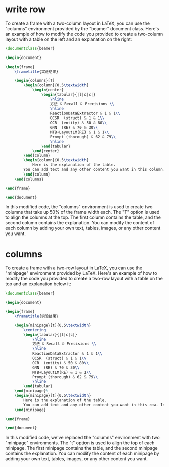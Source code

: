 # write row

To create a frame with a two-column layout in LaTeX, you can use the "columns" environment provided by the "beamer" document class. Here's an example of how to modify the code you provided to create a two-column layout with a table on the left and an explanation on the right:

```tex
\documentclass{beamer}

\begin{document}

\begin{frame}
	\frametitle{实验结果}

	\begin{columns}[T]
		\begin{column}{0.5\textwidth}
			\begin{center}
				\begin{tabular}{|l|c|c|}
					\hline
					方法 & Recall & Precisions \\ 
					\hline
					ReactionDataExtractor & 1 & 1\\
					OCSR  (struct) & 1 & 1\\  
					OCR  (entity) & 50 & 80\\
					GNN  (RE) & 70 & 30\\       
					MTB+LayoutLM(RE) & 1 & 1\\
					Prompt (thorough) & 62 & 79\\
					\hline
				\end{tabular}
			\end{center}
		\end{column}
		\begin{column}{0.5\textwidth}
			Here is the explanation of the table.
		You can add text and any other content you want in this column. In this example, we've simply added the text "Here is the explanation of the table." You can replace this with your own content.
		\end{column}
	\end{columns}

\end{frame}

\end{document}
```

In this modified code, the "columns" environment is used to create two columns that take up 50% of the frame width each. The "T" option is used to align the columns at the top. The first column contains the table, and the second column contains the explanation. You can modify the content of each column by adding your own text, tables, images, or any other content you want.

# columns

To create a frame with a two-row layout in LaTeX, you can use the "minipage" environment provided by LaTeX. Here's an example of how to modify the code you provided to create a two-row layout with a table on the top and an explanation below it:

```tex
\documentclass{beamer}

\begin{document}

\begin{frame}
	\frametitle{实验结果}

	\begin{minipage}[t]{0.5\textwidth}
		\centering
		\begin{tabular}{|l|c|c|}
			\hline
			方法 & Recall & Precisions \\ 
			\hline
			ReactionDataExtractor & 1 & 1\\
			OCSR  (struct) & 1 & 1\\  
			OCR  (entity) & 50 & 80\\
			GNN  (RE) & 70 & 30\\       
			MTB+LayoutLM(RE) & 1 & 1\\
			Prompt (thorough) & 62 & 79\\
			\hline
		\end{tabular}
	\end{minipage}%
	\begin{minipage}[t]{0.5\textwidth}
		Here is the explanation of the table.
		You can add text and any other content you want in this row. In this example, we've simply added the text "Here is the explanation of the table." You can replace this with your own content.
	\end{minipage}

\end{frame}

\end{document}
```

In this modified code, we've replaced the "columns" environment with two "minipage" environments. The "t" option is used to align the top of each minipage. The first minipage contains the table, and the second minipage contains the explanation. You can modify the content of each minipage by adding your own text, tables, images, or any other content you want.